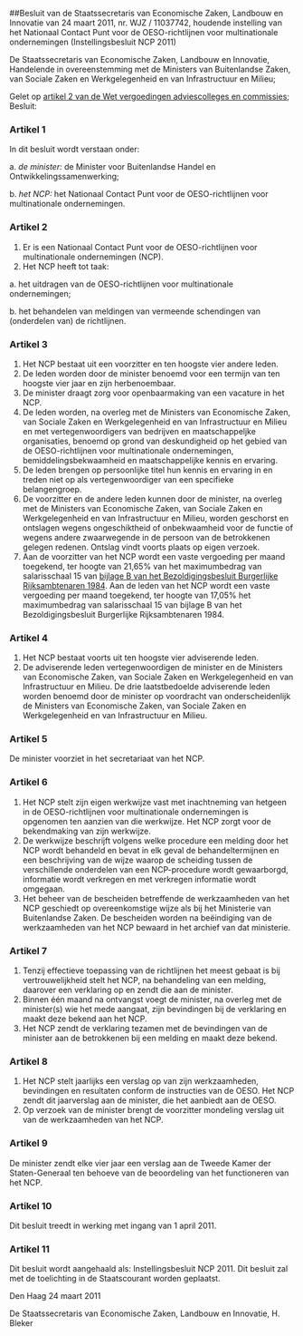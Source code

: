 <meta http-equiv='Content-Type' content='text/html; charset=utf-8' />

##Besluit van de Staatssecretaris van Economische Zaken, Landbouw en Innovatie van 24 maart 2011, nr. WJZ / 11037742, houdende instelling van het Nationaal Contact Punt voor de OESO-richtlijnen voor multinationale ondernemingen (Instellingsbesluit NCP 2011)

De Staatssecretaris van Economische Zaken, Landbouw en Innovatie,  
Handelende in overeenstemming met de Ministers van Buitenlandse Zaken, van Sociale Zaken en Werkgelegenheid en van Infrastructuur en Milieu;

Gelet op [artikel 2 van de Wet vergoedingen adviescolleges en commissies](../../../../../wet/wet/vergoedingen/adviescolleges/en/commissies/BWBR0024775/README.md);
Besluit:    

### Artikel  1  

In dit besluit wordt verstaan onder: 

a.  *de minister:* de Minister voor Buitenlandse Handel en Ontwikkelingssamenwerking;  

b.  *het NCP:* het Nationaal Contact Punt voor de OESO-richtlijnen voor multinationale ondernemingen.   

### Artikel  2  

1.  Er is een Nationaal Contact Punt voor de OESO-richtlijnen voor multinationale ondernemingen (NCP).   
2.  Het NCP heeft tot taak: 

a. het uitdragen van de OESO-richtlijnen voor multinationale ondernemingen;  

b. het behandelen van meldingen van vermeende schendingen van (onderdelen van) de richtlijnen.    

### Artikel  3  

1.  Het NCP bestaat uit een voorzitter en ten hoogste vier andere leden.   
2.  De leden worden door de minister benoemd voor een termijn van ten hoogste vier jaar en zijn herbenoembaar.   
3.  De minister draagt zorg voor openbaarmaking van een vacature in het NCP.   
4.  De leden worden, na overleg met de Ministers van Economische Zaken, van Sociale Zaken en Werkgelegenheid en van Infrastructuur en Milieu en met vertegenwoordigers van bedrijven en maatschappeljke organisaties, benoemd op grond van deskundigheid op het gebied van de OESO-richtlijnen voor multinationale ondernemingen, bemiddelingsbekwaamheid en maatschappelijke kennis en ervaring.   
5.  De leden brengen op persoonlijke titel hun kennis en ervaring in en treden niet op als vertegenwoordiger van een specifieke belangengroep.   
6.  De voorzitter en de andere leden kunnen door de minister, na overleg met de Ministers van Economische Zaken, van Sociale Zaken en Werkgelegenheid en van Infrastructuur en Milieu, worden geschorst en ontslagen wegens ongeschiktheid of onbekwaamheid voor de functie of wegens andere zwaarwegende in de persoon van de betrokkenen gelegen redenen. Ontslag vindt voorts plaats op eigen verzoek.   
7.  Aan de voorzitter van het NCP wordt een vaste vergoeding per maand toegekend, ter hoogte van 21,65% van het maximumbedrag van salarisschaal 15 van [bijlage B van het Bezoldigingsbesluit Burgerlijke Rijksambtenaren 1984](../../../../../AMvB/bezoldigingsbesluit/burgerlijke/rijksambtenaren/1984/BWBR0003630/README.md). Aan de leden van het NCP wordt een vaste vergoeding per maand toegekend, ter hoogte van 17,05% het maximumbedrag van salarisschaal 15 van bijlage B van het Bezoldigingsbesluit Burgerlijke Rijksambtenaren 1984.  

### Artikel  4  

1.  Het NCP bestaat voorts uit ten hoogste vier adviserende leden.   
2.  De adviserende leden vertegenwoordigen de minister en de Ministers van Economische Zaken, van Sociale Zaken en Werkgelegenheid en van Infrastructuur en Milieu. De drie laatstbedoelde adviserende leden worden benoemd door de minister op voordracht van onderscheidenlijk de Ministers van Economische Zaken, van Sociale Zaken en Werkgelegenheid en van Infrastructuur en Milieu.  

### Artikel  5  

De minister voorziet in het secretariaat van het NCP. 

### Artikel  6  

1.  Het NCP stelt zijn eigen werkwijze vast met inachtneming van hetgeen in de OESO-richtlijnen voor multinationale ondernemingen is opgenomen ten aanzien van die werkwijze. Het NCP zorgt voor de bekendmaking van zijn werkwijze.   
2.  De werkwijze beschrijft volgens welke procedure een melding door het NCP wordt behandeld en bevat in elk geval de behandeltermijnen en een beschrijving van de wijze waarop de scheiding tussen de verschillende onderdelen van een NCP-procedure wordt gewaarborgd, informatie wordt verkregen en met verkregen informatie wordt omgegaan.   
3.  Het beheer van de bescheiden betreffende de werkzaamheden van het NCP geschiedt op overeenkomstige wijze als bij het Ministerie van Buitenlandse Zaken. De bescheiden worden na beëindiging van de werkzaamheden van het NCP bewaard in het archief van dat ministerie.  

### Artikel  7  

1.  Tenzij effectieve toepassing van de richtlijnen het meest gebaat is bij vertrouwelijkheid stelt het NCP, na behandeling van een melding, daarover een verklaring op en zendt die aan de minister.   
2.  Binnen één maand na ontvangst voegt de minister, na overleg met de minister(s) wie het mede aangaat, zijn bevindingen bij de verklaring en maakt deze bekend aan het NCP.   
3.  Het NCP zendt de verklaring tezamen met de bevindingen van de minister aan de betrokkenen bij een melding en maakt deze bekend.  

### Artikel  8  

1.  Het NCP stelt jaarlijks een verslag op van zijn werkzaamheden, bevindingen en resultaten conform de instructies van de OESO. Het NCP zendt dit jaarverslag aan de minister, die het aanbiedt aan de OESO.   
2.  Op verzoek van de minister brengt de voorzitter mondeling verslag uit van de werkzaamheden van het NCP.  

### Artikel  9  

De minister zendt elke vier jaar een verslag aan de Tweede Kamer der Staten-Generaal ten behoeve van de beoordeling van het functioneren van het NCP. 

### Artikel  10  

Dit besluit treedt in werking met ingang van 1 april 2011. 

### Artikel  11  

Dit besluit wordt aangehaald als: Instellingsbesluit NCP 2011. 
Dit besluit zal met de toelichting in de Staatscourant worden geplaatst.   

Den Haag 
24 maart 2011   

De 
Staatssecretaris van Economische Zaken, Landbouw en Innovatie, 
H. Bleker     
